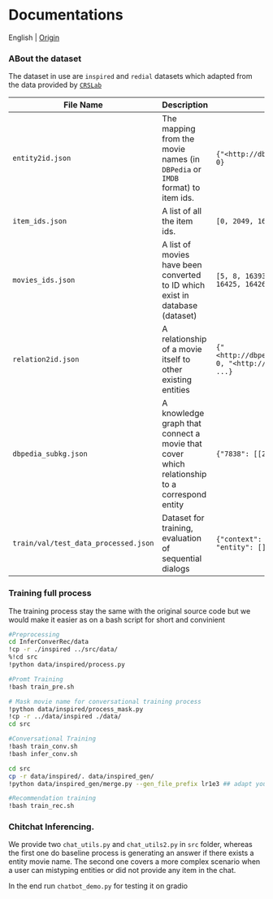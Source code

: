 # Documentations

English | [Origin](./README_2.md) 


### ABout the dataset

The dataset in use are `inspired` and `redial` datasets which adapted from the data provided by [`CRSLab`](https://github.com/RUCAIBox/CRSLab/tree/main)

| File Name | Description | Example |
| -- | -- | -- |
|  `entity2id.json`  |  The mapping from the movie names (in `DBPedia` or `IMDB` format) to item ids. |  `{"<http://dbpedia.org/resource/Hoffa_(film)>": 0}`  |
|  `item_ids.json`  | A list of all the item ids.   |  `[0, 2049, 16388, 12292, 6, 4109, ...]` |
|  `movies_ids.json`  |  A list of movies have been converted to ID which exist in database (dataset)  |  `[5, 8, 16393, 16399, 16, 16402, 28, 16420, 16425, 16426, 42, 41 ....]`  |
|  `relation2id.json`  |  A relationship of a movie itself to other existing entities  |  `{"<http://dbpedia.org/ontology/subsequentWork>": 0, "<http://dbpedia.org/ontology/genre>": 1 ...}`  |
|  `dbpedia_subkg.json`  |  A knowledge graph that connect a movie that cover which relationship to a correspond entity  |  `{"7838": [[24, 7838], [7, 17668] , ....` |
|  `train/val/test_data_processed.json`  |  Dataset for training, evaluation of sequential dialogs  |  `{"context": [], "resp": "", "rec": [] , "entity": []`  |

### Training full process
The training process stay the same with the original source code but we would make it easier as on a bash script for short and convinient

```bash
#Preprocessing
cd InferConverRec/data
!cp -r ./inspired ../src/data/
%!cd src
!python data/inspired/process.py

#Promt Training
!bash train_pre.sh

# Mask movie name for conversational training process
!python data/inspired/process_mask.py  
!cp -r ../data/inspired ./data/
cd src

#Conversational Training
!bash train_conv.sh
!bash infer_conv.sh

cd src
cp -r data/inspired/. data/inspired_gen/
!python data/inspired_gen/merge.py --gen_file_prefix lr1e3 ## adapt your own dataset save in data/inspired or data/

#Recommendation training
!bash train_rec.sh
```

### Chitchat Inferencing.
We provide two `chat_utils.py` and `chat_utils2.py` in `src` folder, whereas the first one do baseline process is generating an answer if there exists a entity movie name. The second one covers a more complex scenario when a user can mistyping entities or did not provide any item in the chat.

In the end run `chatbot_demo.py` for testing it on gradio




